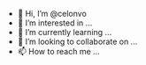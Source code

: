 - 👋 Hi, I’m @celonvo
- 👀 I’m interested in ...
- 🌱 I’m currently learning ...
- 💞️ I’m looking to collaborate on ...
- 📫 How to reach me ...

<!---
celonvo/celonvo is a ✨ special ✨ repository because its `README.md` (this file) appears on your GitHub profile.
You can click the Preview link to take a look at your changes.
--->
